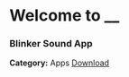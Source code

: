# Welcome to __

### Blinker Sound App
**Category:** Apps
[Download](https://www.racedepartment.com/downloads/blinker-sound-app.57213/download)

